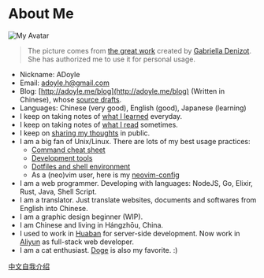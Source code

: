 # About Me

![My Avatar](https://avatars2.githubusercontent.com/u/1998490?v=3&s=120)
> The picture comes from [the great work][] created by [Gabriella Denizot][]. She has authorized me to use it for personal usage.

- Nickname: ADoyle
- Email: [adoyle.h@gmail.com](mailto:adoyle.h@gmail.com)
- Blog: [http://adoyle.me/blog](http://adoyle.me/blog) (Written in Chinese), whose [source drafts](https://github.com/adoyle-h/blog).
- Languages: Chinese (very good), English (good), Japanese (learning)
- I keep on taking notes of [what I learned](https://github.com/adoyle-h/Today-I-Learned) everyday.
- I keep on taking notes of [what I read](https://github.com/adoyle-h/What-I-Read) sometimes.
- I keep on [sharing my thoughts](https://github.com/adoyle-h/Presentations) in public.
- I am a big fan of Unix/Linux. There are lots of my best usage practices:
    - [Command cheat sheet](https://github.com/adoyle-h/my-command-cheat)
    - [Development tools](https://github.com/adoyle-h/my-development-tools)
    - [Dotfiles and shell environment](https://github.com/adoyle-h/dotfiles)
    - As a (neo)vim user, here is my [neovim-config](https://github.com/adoyle-h/neovim-config)
- I am a web programmer. Developing with languages: NodeJS, Go, Elixir, Rust, Java, Shell Script.
- I am a translator. Just translate websites, documents and softwares from English into Chinese.
- I am a graphic design beginner (WIP).
- I am Chinese and living in Hángzhōu, China.
- I used to work in [Huaban][] for server-side development. Now work in [Aliyun][] as full-stack web developer.
- I am a cat enthusiast. [Doge][] is also my favorite. :)

[中文自我介绍](http://adoyle.me/blog/about/)


<img src="https://ga-beacon.appspot.com/UA-52556444-3/adoyle/about/readme?pixel" alt="Analytics" style="display:none">


<!-- links -->

[the great work]: http://simpledesktops.com/browse/desktops/2010/aug/19/classy
[Gabriella Denizot]: http://gabrielladenizot.com/
[Huaban]: http://huaban.com/
[Aliyun]: https://www.aliyun.com
[Doge]: http://knowyourmeme.com/memes/doge
